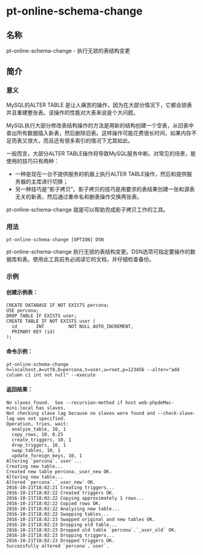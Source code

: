 # pt-online-schema-change
## 名称
pt-online-schema-change -  执行无锁的表结构变更

## 简介

### 意义

MySQL的ALTER TABLE 是让人痛苦的操作，因为在大部分情况下，它都会锁表并且重建整张表。该操作的性能对大表来说是个大问题。

MySQL执行大部分修改表结构操作的方法是用新的结构创建一个空表，从旧表中查出所有数据插入新表，然后删除旧表。这样操作可能花费很长时间，如果内存不足而表又很大，而且还有很多索引的情况下尤其如此。

一般而言，大部分ALTER TABLE操作将导致MySQL服务中断。对常见的场景，能使用的技巧只有两种：

* 一种是现在一台不提供服务的机器上执行ALTER TABLE操作，然后和提供服务器的主库进行切换；
* 另一种技巧是"影子拷贝"。影子拷贝的技巧是用要求的表结果创建一张和源表无关的新表，然后通过重命名和删表操作交换两张表。

pt-online-schema-change 就是可以帮助完成影子拷贝工作的工具。

### 用法
```
pt-online-schema-change [OPTION] DSN
```

pt-online-schema-change 执行无锁的表结构变更。DSN选项可指定要操作的数据库和表。使用此工具前务必阅读它的文档，并仔细检查备份。

### 示例

#### 创建示例表：
```
CREATE DATABASE IF NOT EXISTS percona;
USE percona;
DROP TABLE IF EXISTS user;
CREATE TABLE IF NOT EXISTS user (
  id       INT         NOT NULL AUTO_INCREMENT,
  PRIMARY KEY (id)
);
```
#### 命令示例：
```
pt-online-schema-change h=localhost,A=utf8,D=percona,t=user,u=root,p=123456 --alter="add column c1 int not null" --execute
```

#### 返回结果：
```
No slaves found.  See --recursion-method if host web-phpdeMac-mini.local has slaves.
Not checking slave lag because no slaves were found and --check-slave-lag was not specified.
Operation, tries, wait:
  analyze_table, 10, 1
  copy_rows, 10, 0.25
  create_triggers, 10, 1
  drop_triggers, 10, 1
  swap_tables, 10, 1
  update_foreign_keys, 10, 1
Altering `percona`.`user`...
Creating new table...
Created new table percona._user_new OK.
Altering new table...
Altered `percona`.`_user_new` OK.
2016-10-21T18:02:21 Creating triggers...
2016-10-21T18:02:22 Created triggers OK.
2016-10-21T18:02:22 Copying approximately 1 rows...
2016-10-21T18:02:22 Copied rows OK.
2016-10-21T18:02:22 Analyzing new table...
2016-10-21T18:02:22 Swapping tables...
2016-10-21T18:02:23 Swapped original and new tables OK.
2016-10-21T18:02:23 Dropping old table...
2016-10-21T18:02:23 Dropped old table `percona`.`_user_old` OK.
2016-10-21T18:02:23 Dropping triggers...
2016-10-21T18:02:23 Dropped triggers OK.
Successfully altered `percona`.`user`.
```